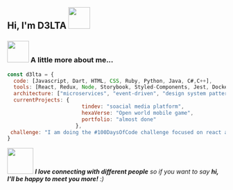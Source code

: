 <h2> Hi, I'm D3LTA <img src="https://media.giphy.com/media/mGcNjsfWAjY5AEZNw6/giphy.gif" width="50"></h2>






### <img src="https://media.giphy.com/media/05bZNL3vT0toTHJrkC/giphy.gif" width="50"> A little more about me...  

```javascript
const d3lta = {
  code: [Javascript, Dart, HTML, CSS, Ruby, Python, Java, C#,C++],
  tools: [React, Redux, Node, Storybook, Styled-Components, Jest, Docker],
  architecture: ["microservices", "event-driven", "design system pattern"],
  currentProjects: {
                        tindev: "soacial media platform",
                        hexaVerse: "Open world mobile game",
                        portfolio: "almost done"
                      },
 challenge: "I am doing the #100DaysOfCode challenge focused on react and typescript"
}
```

<img src="https://media.giphy.com/media/LnQjpWaON8nhr21vNW/giphy.gif" width="60"> <em><b>I love connecting with different people</b> so if you want to say <b>hi, I'll be happy to meet you more!</b> :)</em>
